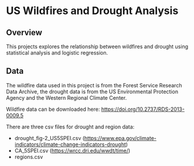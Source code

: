 # US Wildfires and Drought Analysis

## Overview

This projects explores the relationship between wildfires and drought using
statistical analysis and logistic regression.

## Data

The wildfire data used in this project is from the Forest Service Research Data
Archive, the drought data is from the US Environmental Protection Agency and
the Western Regional Climate Center.

Wildfire data can be downloaded here: https://doi.org/10.2737/RDS-2013-0009.5

There are three csv files for drought and region data:

- drought_fig-2_US5SPEI.csv (https://www.epa.gov/climate-indicators/climate-change-indicators-drought)
- CA_5SPEI.csv (https://wrcc.dri.edu/wwdt/time/)
- regions.csv